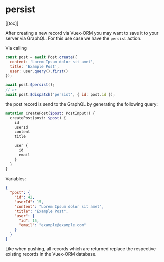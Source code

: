 # persist

[[toc]]


After creating a new record via Vuex-ORM you may want to save it to your server via GraphQL. For this use case we have
the `persist` action.

Via calling

```javascript
const post = await Post.create({
  content: 'Lorem Ipsum dolor sit amet',
  title: 'Example Post',
  user: user.query().first()
});

await post.$persist();
// or
await post.$dispatch('persist', { id: post.id });
```

the post record is send to the GraphQL by generating the following query:


```graphql
mutation CreatePost($post: PostInput!) {
  createPost(post: $post) {
    id
    userId
    content
    title

    user {
      id
      email
    }
  }
}
```

Variables:

```json
{
  "post": {
    "id": 42,
    "userId": 15,
    "content": "Lorem Ipsum dolor sit amet",
    "title": "Example Post",
    "user": {
      "id": 15,
      "email": "example@example.com"
    }
  }
}
```

Like when pushing, all records which are returned replace the respective existing records in the Vuex-ORM database.

